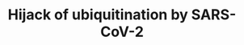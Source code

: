 ---
annotations:
- id: DOID:2945
  parent: disease by infectious agent
  type: Disease Ontology
  value: severe acute respiratory syndrome
- id: PW:0000013
  parent: disease pathway
  type: Pathway Ontology
  value: disease pathway
- id: PW:0000294
  parent: regulatory pathway
  type: Pathway Ontology
  value: altered ubiquitin/proteasome degradation pathway
- id: CL:2000001
  parent: native cell
  type: Cell Type Ontology
  value: peripheral blood mononuclear cell
- id: DOID:934
  parent: disease by infectious agent
  type: Disease Ontology
  value: viral infectious disease
- id: DOID:0080600
  parent: disease by infectious agent
  type: Disease Ontology
  value: COVID-19
- id: PW:0000004
  parent: regulatory pathway
  type: Pathway Ontology
  value: regulatory pathway
authors:
- AlexanderPico
- Egonw
- Finterly
- Eweitz
- Mkutmon
- IsabelWassink
citedin: ''
communities:
- COVID19
description: SARS-CoV-2 includes a novel Orf10 that interacts with muliple members
  of the Cullin 2 ubiquitin ligase complex as determined by AP-MS (Gordon 2020). The
  strongest interaction is with ZYG11B, a substrate adaptor for CUL2. By binding this
  complex, Orf10 might be able to hijack its activity. The hijacking of ubiquitination
  machinery is a common strategy of viruses to direct the degradation of viral restriction
  factors, for example. Also depicted here is the required neddylation (N8) of CUL2
  by the NAE enzyme complex. The ability of this enzyme to transfer N8 to CUL2 is
  inhibited by the small molecule Pevonedistat.
last-edited: 2024-07-21
ndex: 2b737658-8b6f-11eb-9e72-0ac135e8bacf
organisms:
- Homo sapiens
redirect_from:
- /index.php/Pathway:WP4860
- /instance/WP4860
- /instance/WP4860_r134353
revision: r134353
schema-jsonld:
- '@context': https://schema.org/
  '@id': https://wikipathways.github.io/pathways/WP4860.html
  '@type': Dataset
  creator:
    '@type': Organization
    name: WikiPathways
  description: SARS-CoV-2 includes a novel Orf10 that interacts with muliple members
    of the Cullin 2 ubiquitin ligase complex as determined by AP-MS (Gordon 2020).
    The strongest interaction is with ZYG11B, a substrate adaptor for CUL2. By binding
    this complex, Orf10 might be able to hijack its activity. The hijacking of ubiquitination
    machinery is a common strategy of viruses to direct the degradation of viral restriction
    factors, for example. Also depicted here is the required neddylation (N8) of CUL2
    by the NAE enzyme complex. The ability of this enzyme to transfer N8 to CUL2 is
    inhibited by the small molecule Pevonedistat.
  keywords:
  - CUL2
  - E2
  - ELOB
  - ELOC
  - NAE1
  - Pevonedistat
  - RBX1
  - UBA3
  - ZYG11B
  - orf10
  license: CC0
  name: Hijack of ubiquitination by SARS-CoV-2
seo: CreativeWork
title: Hijack of ubiquitination by SARS-CoV-2
wpid: WP4860
---